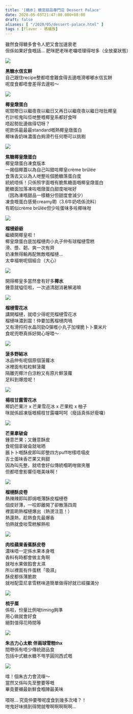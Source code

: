 ```yaml
---
title: '[糖水] 糖宮甜品專門店 Dessert Palace'
date: 2020-05-03T21:47:00.000+08:00
draft: false
aliases: [ "/2020/05/dessert-palace.html" ]
tags : [flavor - 螞蟻族]
---
```


雖然食得糖多會令人肥又會加速衰老  
但係如果好食嘅話... 肥咪肥老咪老囉唔理得咁多（全放棄狀態）  

![](/images/dessertpalace.jpg)

**黑糖水信玄餅**  
自己跟住recipe整都唔會難食得去邊嘅滑嘟嘟水信玄餅  
呢度食都唔會差得去邊啦～  

![](/images/dessertpalace1.jpg)

**椰皇燉蛋白**  
呢間嘢日以繼夜夜以繼日又再日以繼夜夜以繼日咁批椰皇  
冇計啦鬼叫佢哋整嘅椰皇系都好食咩  
唔起勢批邊做得切呀？  
呢款係最最最standard嘅熱椰皇燉蛋白  
椰味香奶味濃蛋白夠滑冇任何嘢可以挑剔  

![](/images/dessertpalace2.jpg)

**焦糖椰皇燉蛋白**  
椰皇燉蛋白凍食版本  
一揭個椰蓋以為自己叫錯咗椰皇crème brûlée  
食落去又以為人哋整咗個脆糖落蛋白度  
統統唔係！只係照字面嘅有脆焦糖面嘅椰皇燉蛋白  
脆糖面加落凍咗嘅燉蛋白甜度啱啱好  
（因為凍嘅甜品一樣糖分但甜度會減少）  
凍食嘅蛋白感覺creamy啲（3.6牛奶唔係流料）  
有啲似crème brûlée但少咗蛋味多咗椰味咁  

![](/images/dessertpalace3.jpg)

**榴槤爺爺**  
繼續開椰皇啦！  
椰皇燉蛋白底加榴槤肉小丸子仲有球榴槤雪糕  
滑、漿、韌、爽一次有齊  
奶凍無得輸再配無敵嘅榴槤...  
太幸福喇呢個組合（大心）  

![](/images/dessertpalace4.jpg)

開得椰皇多當然會有好多**椰水**  
鍾意就嗌佢啦，一次過清甜消暑解渴嘛  

![](/images/dessertpalace5.jpg)

**榴槤雪花冰**  
講開榴槤，就唔少得呢兜榴槤雪花冰  
榴槤味濃到震！仲要加舊榴槤肉喎  
又有滑捋捋水晶同勁Q彈嘅小丸子加埋脆卜卜粟米片  
食呢兜嘢真係好開心呀喂～  

![](/images/dessertpalace6.jpg)

**菠多野結冰**  
冰品仲有呢個原個菠蘿冰  
冰裡面有粒粒鮮菠蘿  
隔離兜椰汁白涼粉又有原片鮮菠蘿  
足料到爆燈呢！  

![](/images/dessertpalace7.jpg)

**楊枝甘露雪花冰**  
椰奶芒果汁 x 芒果雪花冰 x 芒果粒 x 柚子  
咪就係超凍版嘅楊枝甘露囉呵呵（廢話真係好廢囉）  

![](/images/dessertpalace8.jpg)

**芒果拿破侖**  
鍾意芒果；又鍾意酥皮  
食呢個拿破侖就啱晒  
脹卜卜嘅酥皮即叫即整四方puff咁樣唔塌皮  
吉士蛋味香芒果又夠甜  
因為叫先整，就唔會好似傳統嗰啲咁做夾層  
但都唔會影響佢嘅美味啊！  

![](/images/dessertpalace9.jpg)

**榴槤酥皮卷**  
熱辣辣即叫即焗嘅薄酥皮榴槤卷  
個皮好薄，一咬即離開了卻散落四周  
裡面啲熱榴槤爆出（熱燙注意！）  
熱還熱，趁熱食先最爆香  
怕熱就食啖雪糕解熱啦  

![](/images/dessertpalace10.jpg)

**肉桂蘋果香蕉酥皮卷**  
濃味唔一定係水果本身嘅  
香料有時都會做主角啊  
就咁水果做餡會太濕  
所以裡面有件蛋糕「吸濕」  
酥皮都係薄脆款  
就咁配雲尼拿雪糕味道簡單做得好就已經攞滿分  

![](/images/dessertpalace11.jpg)

**梳乎厘**  
係啦，份量比例啱timing夠準  
用心做就會好食  
絕對值得花時間等  

![](/images/dessertpalace12.jpg)

**朱古力心太軟 伴兩球雪糕thx**  
間嘢係有唔少傳統甜品食  
包括中式糖水糖不甩芋圓同西式嘅  

![](/images/dessertpalace13.jpg)

嗱！個朱古力會流㗎～  
當然又係叫先至整要等嘅  
畢竟要襯最新鮮食嗰陣最美味  
  
喂呀... 究竟仲要嚟呢度食到幾多次啫？！  
咁鬼好味搞到得閒就嚟啊啊啊啊啊...
